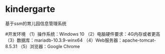 # kindergarte
基于ssm的育儿园信息管理系统

#开发环境
（1）操作系统：Windows 10
（2）电脑硬件要求：4G内存或者更高
（3）数据库：mariadb-10.3.9-winx64
（4）Web服务器：apache-tomcat-8.5.31
（5）浏览器：Google Chrome


